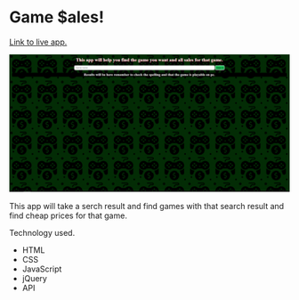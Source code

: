 # Game $ales!

[Link to live app.](https://glwolf.github.io/api-hack/)

![screenCap](img/screenCap.png)

This app will take a serch result and find games with that search result and find cheap prices for that game.

Technology used.

* HTML
* CSS
* JavaScript
* jQuery
* API